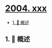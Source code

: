 # [2004. xxx](https://github.com/Tdahuyou/TNotes.leetcode/tree/main/notes/2004.%20xxx)

<!-- region:toc -->

- [1. 📝 概述](#1--概述)

<!-- endregion:toc -->

## 1. 📝 概述
